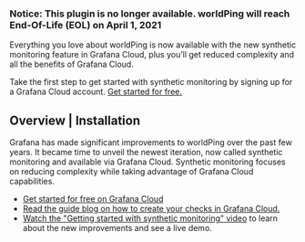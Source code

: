 ### Notice: This plugin is no longer available. worldPing will reach End-Of-Life (EOL) on April 1, 2021

Everything you love about worldPing is now available with the new synthetic monitoring feature in Grafana Cloud, plus you’ll get reduced complexity and all the benefits of Grafana Cloud. 


Take the first step to get started with synthetic monitoring by signing up for a Grafana Cloud account. [Get started for free.](https://go2.grafana.com/worldPing-EOL-grafana-cloud.html?pg=plugins-wp&plcmt=body-txt)

## Overview | Installation
Grafana has made significant improvements to worldPing over the past few years. It became time to unveil the newest iteration, now called synthetic monitoring and available via Grafana Cloud. Synthetic monitoring focuses on reducing complexity while taking advantage of Grafana Cloud capabilities.

- [Get started for free on Grafana Cloud](https://go2.grafana.com/worldPing-EOL-grafana-cloud.html?pg=plugins-wp&plcmt=body-txt)
- [Read the guide blog on how to create your checks in Grafana Cloud.](https://grafana.com/blog/2021/01/27/how-to-get-started-quickly-with-the-new-synthetic-monitoring-feature-in-grafana-cloud/?pg=plugins-wp&plcmt=body-txt)
- [Watch the "Getting started with synthetic monitoring" video](https://grafana.com/go/webinar/introducing-synthetic-monitoring/?pg=plugins-wp&plcmt=body-txt) to learn about the new improvements and see a live demo.
